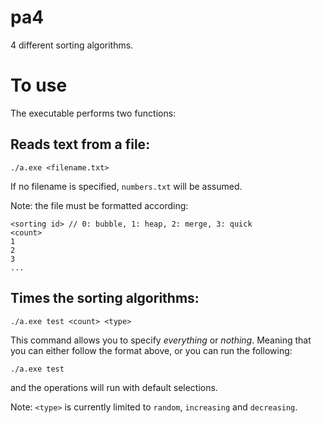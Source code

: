 # pa4
4 different sorting algorithms.

# To use
The executable performs two functions:
## Reads text from a file:
```
./a.exe <filename.txt>
```
If no filename is specified, `numbers.txt` will be assumed.

Note: the file must be formatted according:
```
<sorting id> // 0: bubble, 1: heap, 2: merge, 3: quick
<count>
1
2
3
...
```

## Times the sorting algorithms:
```
./a.exe test <count> <type>
```
This command allows you to specify _everything_ or _nothing_. Meaning that you can either follow the format above, or you can run the following:
```
./a.exe test
```
and the operations will run with default selections.

Note: `<type>` is currently limited to `random`, `increasing` and `decreasing`.
